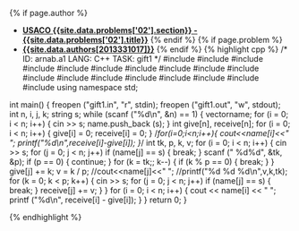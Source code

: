 <a name="2013331017.02"></a>

{% if page.author %}
- **[USACO {{site.data.problems['02'].section}} - {{site.data.problems['02'].title}}]({{site.baseurl}}/problem/02)**
{% endif %}
{% if page.problem %}
- **[{{site.data.authors[2013331017]}}]({{site.baseurl}}/author/2013331017)**
{% endif %}
{% highlight cpp %}
/*
ID: arnab.a1
LANG: C++
TASK: gift1
*/
#include<cstdio>
#include<sstream>
#include<cstdlib>
#include<cctype>
#include<cmath>
#include<algorithm>
#include<set>
#include<queue>
#include<stack>
#include<list>
#include<iostream>
#include<fstream>
#include<numeric>
#include<string>
#include<vector>
#include<cstring>
#include<map>
#include<iterator>
using namespace std;

int main() {
    freopen ("gift1.in", "r", stdin);
    freopen ("gift1.out", "w", stdout);
    int n, i, j, k;
    string s;
    while (scanf ("%d\n", &n) == 1) {
        vector<string>name;
        for (i = 0; i < n; i++) {
            cin >> s;
            name.push_back (s);
        }
        int give[n], receive[n];
        for (i = 0; i < n; i++) {
            give[i] = 0;
            receive[i] = 0;
        }
        /*for(i=0;i<n;i++){
            cout<<name[i]<<" ";
            printf("%d\n",receive[i]-give[i]);
        }*/
        int tk, p, k, v;
        for (i = 0; i < n; i++) {
            cin >> s;
            for (j = 0; j < n; j++) if (name[j] == s) {
                    break;
                }
            scanf (" %d%d", &tk, &p);
            if (p == 0) {
                continue;
            }
            for (k = tk;; k--) {
                if (k % p == 0) {
                    break;
                }
            }
            give[j] += k;
            v = k / p;
            //cout<<name[j]<<" ";
            //printf("%d %d %d\n",v,k,tk);
            for (k = 0; k < p; k++) {
                cin >> s;
                for (j = 0; j < n; j++) if (name[j] == s) {
                        break;
                    }
                receive[j] += v;
            }
        }
        for (i = 0; i < n; i++) {
            cout << name[i] << " ";
            printf ("%d\n", receive[i] - give[i]);
        }
    }
    return 0;
}


{% endhighlight %}